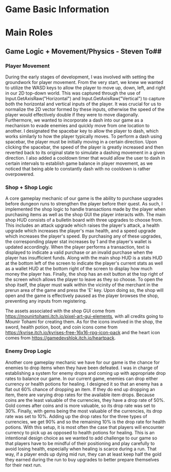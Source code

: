 # Game Basic Information #

# Main Roles #

## Game Logic + Movement/Physics - Steven To##

### Player Movement ###
During the early stages of development, I was involved with setting the groundwork for player movement. From the very start, we knew we wanted to utilize the WASD
keys to allow the player to move up, down, left, and right in our 2D top-down world. This was captured through the use of Input.GetAxisRaw("Horizontal") and
Input.GetAxisRaw("Vertical") to capture both the horizontal and vertical inputs of the player. It was crucial for us to normalize the 2D vector formed by these
inputs, otherwise the speed of the player would effectively double if they were to move diagonally. Furthermore, we wanted to incorporate a dash into our game as a
mechanism to evade enemies and quickly move from one location to another. I designated the spacebar key to allow the player to dash, which works similarly to how the
player typically moves. To perform a dash using spacebar, the player must be initially moving in a certain direction. Upon clicking the spacebar, the speed of the
player is greatly increased and then reverted back to its original state to simulate a dashing movement in a given direction. I also added a cooldown timer that
would allow the user to dash in certain intervals to establish game balance in player movement, as we noticed that being able to constantly dash with no cooldown is
rather overpowered. 

### Shop + Shop Logic ###
A core gameplay mechanic of our game is the ability to purchase upgrades before dungeon runs to strengthen the player before their quest. As such, I implemented the
shop logic to handle transactions made by the player when purchasing items as well as the shop GUI the player interacts with. The main shop HUD consists of a
bulletin board with three upgrades to choose from. This includes an attack upgrade which raises the player's attack, a health upgrade which increases the player's 
max health, and a speed upgrade which increases the player's speed. By purchasing any of these upgrades, the corresponding player stat increases by 1 and the
player's wallet is updated accordingly. When the player performs a transaction, text is displayed to indicate a valid purchase or an invalid purchase when the
player has insufficient funds. Along with the main shop HUD is a stats HUD at the bottom left of the screen to indicate the player's current stats as well as a 
wallet HUD at the bottom right of the screen to display how much money the player has. Finally, the shop has an exit button at the top right of the screen which
allows the player to leave as they so choose. To open the shop itself, the player must walk within the vicinity of the merchant in the prerun area of the game and
press the 'E' key. Upon doing so, the shop will open and the game is effectively paused as the player browses the shop, preventing any inputs from registering.

The assets associated with the shop GUI come from https://mounirtohami.itch.io/pixel-art-gui-elements, with all credits going to Mounir Tohami for creating them. 
As for the icons involved in the shop, the sword, health potion, boot, and coin icons come from https://kyrise.itch.io/kyrises-free-16x16-rpg-icon-pack and the
heart icon comes from https://gamedevshlok.itch.io/heartpack.

### Enemy Drop Logic ###
Another core gameplay mechanic we have for our game is the chance for enemies to drop items when they have been defeated. I was in charge of establishing a
system for enemy drops and coming up with appropriate drop rates to balance our game. In our current game, enemies can drop either currency or health potions
for healing. I designed it so that an enemy has a flat out 60% chance of dropping an item. If they do end up dropping an item, there are varying drop rates for
the available item drops. Because coins are the least valuable of the currencies, they have a drop rate of 50%. Gold comes after coins and is more valuable, so 
its drop rate was set to 30%. Finally, with gems being the most valuable of the currencies, its drop rate was set to 10%. Adding up the drop rates for the three 
types of currencies, we get 90% and so the remaining 10% is the drop rate for health potions. With this setup, it is most often the case that players will 
encounter currency to pick up as opposed to health potions for healing. This is an intentional design choice as we wanted to add challenge to our game so that 
players have to be mindful of their positioning and play carefully to avoid losing health, especially when healing is scarce during a run. That way, if a player 
ends up dying mid run, they can at least keep half the gold they earned during the run to buy upgrades to better prepare themselves for their next run. 
